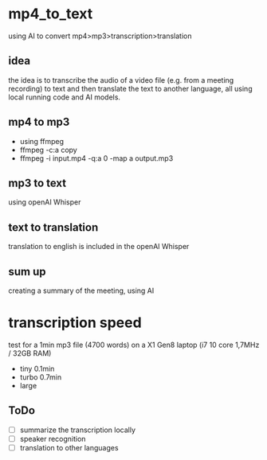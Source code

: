 # mp4_to_text

using AI to convert mp4>mp3>transcription>translation

## idea

the idea is to transcribe the audio of a video file (e.g. from a meeting recording) to text and then translate the text to another language, all using local running code and AI models.

## mp4 to mp3

- using ffmpeg
- ffmpeg -c:a copy
- ffmpeg -i input.mp4 -q:a 0 -map a output.mp3

## mp3 to text

using openAI Whisper

## text to translation

translation to english is included in the openAI Whisper

## sum up

creating a summary of the meeting, using AI

# transcription speed

test for a 1min mp3 file (4700 words) on a X1 Gen8 laptop (i7 10 core 1,7MHz / 32GB RAM)

- tiny 0.1min
- turbo 0.7min
- large

## ToDo

- [ ] summarize the transcription locally
- [ ] speaker recognition
- [ ] translation to other languages
